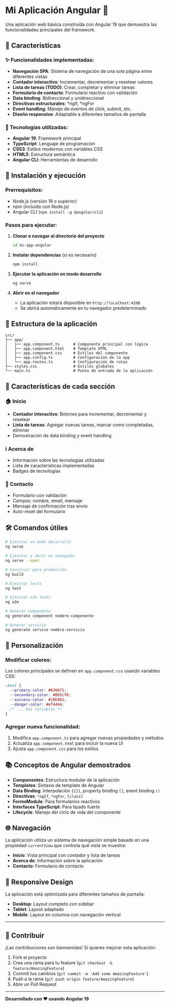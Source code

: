 # Mi Aplicación Angular 🚀

Una aplicación web básica construida con Angular 19 que demuestra las funcionalidades principales del framework.

## 🌟 Características

### ✨ Funcionalidades implementadas:

- **Navegación SPA**: Sistema de navegación de una sola página entre diferentes vistas
- **Contador interactivo**: Incrementar, decrementar y resetear valores
- **Lista de tareas (TODO)**: Crear, completar y eliminar tareas
- **Formulario de contacto**: Formulario reactivo con validación
- **Data binding**: Bidireccional y unidireccional
- **Directivas estructurales**: *ngIf, *ngFor
- **Event handling**: Manejo de eventos de click, submit, etc.
- **Diseño responsive**: Adaptable a diferentes tamaños de pantalla

### 🎨 Tecnologías utilizadas:

- **Angular 19**: Framework principal
- **TypeScript**: Lenguaje de programación
- **CSS3**: Estilos modernos con variables CSS
- **HTML5**: Estructura semántica
- **Angular CLI**: Herramientas de desarrollo

## 🚀 Instalación y ejecución

### Prerrequisitos:

- Node.js (versión 18 o superior)
- npm (incluido con Node.js)
- Angular CLI (`npm install -g @angular/cli`)

### Pasos para ejecutar:

1. **Clonar o navegar al directorio del proyecto**

   ```bash
   cd mi-app-angular
   ```

2. **Instalar dependencias** (si es necesario)

   ```bash
   npm install
   ```

3. **Ejecutar la aplicación en modo desarrollo**

   ```bash
   ng serve
   ```

4. **Abrir en el navegador**
   - La aplicación estará disponible en `http://localhost:4200`
   - Se abrirá automáticamente en tu navegador predeterminado

## 📱 Estructura de la aplicación

```
src/
├── app/
│   ├── app.component.ts      # Componente principal con lógica
│   ├── app.component.html    # Template HTML
│   ├── app.component.css     # Estilos del componente
│   ├── app.config.ts         # Configuración de la app
│   └── app.routes.ts         # Configuración de rutas
├── styles.css                # Estilos globales
└── main.ts                   # Punto de entrada de la aplicación
```

## 🎯 Características de cada sección

### 🏠 Inicio

- **Contador interactivo**: Botones para incrementar, decrementar y resetear
- **Lista de tareas**: Agregar nuevas tareas, marcar como completadas, eliminar
- Demostración de data binding y event handling

### ℹ️ Acerca de

- Información sobre las tecnologías utilizadas
- Lista de características implementadas
- Badges de tecnologías

### 📧 Contacto

- Formulario con validación
- Campos: nombre, email, mensaje
- Mensaje de confirmación tras envío
- Auto-reset del formulario

## 🛠️ Comandos útiles

```bash
# Ejecutar en modo desarrollo
ng serve

# Ejecutar y abrir en navegador
ng serve --open

# Construir para producción
ng build

# Ejecutar tests
ng test

# Ejecutar e2e tests
ng e2e

# Generar componente
ng generate component nombre-componente

# Generar servicio
ng generate service nombre-servicio
```

## 🎨 Personalización

### Modificar colores:

Los colores principales se definen en `app.component.css` usando variables CSS:

```css
:host {
  --primary-color: #6366f1;
  --secondary-color: #8b5cf6;
  --success-color: #10b981;
  --danger-color: #ef4444;
  /* ... más variables */
}
```

### Agregar nueva funcionalidad:

1. Modifica `app.component.ts` para agregar nuevas propiedades y métodos
2. Actualiza `app.component.html` para incluir la nueva UI
3. Ajusta `app.component.css` para los estilos

## 📚 Conceptos de Angular demostrados

- **Componentes**: Estructura modular de la aplicación
- **Templates**: Sintaxis de template de Angular
- **Data Binding**: Interpolación `{{}}`, property binding `[]`, event binding `()`
- **Directivas**: `*ngIf`, `*ngFor`, `[class]`
- **FormsModule**: Para formularios reactivos
- **Interfaces TypeScript**: Para tipado fuerte
- **Lifecycle**: Manejo del ciclo de vida del componente

## 🌐 Navegación

La aplicación utiliza un sistema de navegación simple basado en una propiedad `currentView` que controla qué vista se muestra:

- **Inicio**: Vista principal con contador y lista de tareas
- **Acerca de**: Información sobre la aplicación
- **Contacto**: Formulario de contacto

## 📱 Responsive Design

La aplicación está optimizada para diferentes tamaños de pantalla:

- **Desktop**: Layout completo con sidebar
- **Tablet**: Layout adaptado
- **Mobile**: Layout en columna con navegación vertical

---

## 🤝 Contribuir

¡Las contribuciones son bienvenidas! Si quieres mejorar esta aplicación:

1. Fork el proyecto
2. Crea una rama para tu feature (`git checkout -b feature/AmazingFeature`)
3. Commit tus cambios (`git commit -m 'Add some AmazingFeature'`)
4. Push a la rama (`git push origin feature/AmazingFeature`)
5. Abre un Pull Request

---

**Desarrollado con ❤️ usando Angular 19**
